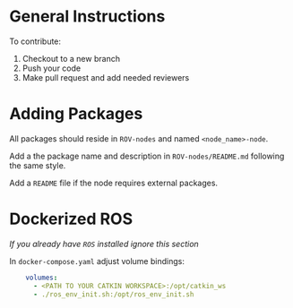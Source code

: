 # General Instructions

To contribute:
1. Checkout to a new branch
2. Push your code
3. Make pull request and add needed reviewers

# Adding Packages

All packages should reside in `ROV-nodes` and named `<node_name>-node`.

Add a the package name and description in `ROV-nodes/README.md` following the same style.

Add a `README` file if the node requires external packages.

# Dockerized ROS
_If you already have `ROS` installed ignore this section_

In `docker-compose.yaml` adjust volume bindings:

```yaml
    volumes:
      - <PATH TO YOUR CATKIN WORKSPACE>:/opt/catkin_ws
      - ./ros_env_init.sh:/opt/ros_env_init.sh
```
